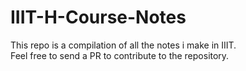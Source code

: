 # IIIT-H-Course-Notes
This repo is a compilation of all the notes i make in IIIT.<br>
Feel free to send a PR to contribute to the repository.


